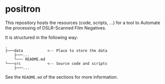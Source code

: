 # positron

This repository hosts the resources (code, scripts, ...) for a tool to Automate the processing of DSLR-Scanned Film Negatives.

It is structured in the following way:

```
.
├───data           <-- Place to store the data
    ├───...
    └─── README.md
└───src            <-- Source code and scripts
    ├───...
```

See the `README.md` of the sections for more information.
